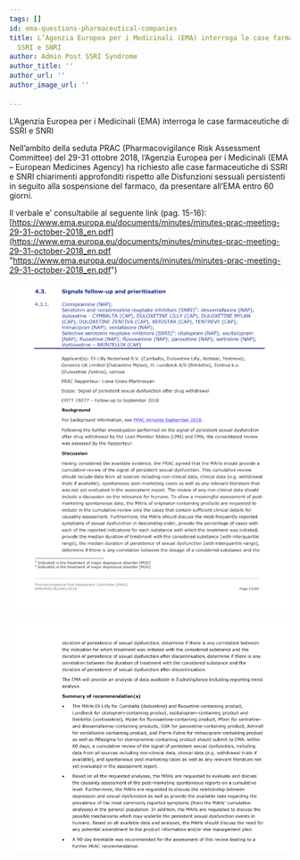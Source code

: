 ```yaml
---
tags: []
id: ema-questions-pharmaceutical-companies
title: L’Agenzia Europea per i Medicinali (EMA) interroga le case farmaceutiche di
  SSRI e SNRI
author: Admin Post SSRI Syndrome
author_title: ''
author_url: ''
author_image_url: ''

---
```

L’Agenzia Europea per i Medicinali (EMA) interroga le case farmaceutiche di SSRI e SNRI

Nell’ambito della seduta PRAC (Pharmacovigilance Risk Assessment Committee) del 29-31 ottobre 2018, l’Agenzia Europea per i Medicinali (EMA – European Medicines Agency) ha richiesto alle case farmaceutiche di SSRI e SNRI chiarimenti approfonditi rispetto alle Disfunzioni sessuali persistenti in seguito alla sospensione del farmaco, da presentare all’EMA entro 60 giorni.

Il verbale e’ consultabile al seguente link (pag. 15-16): [https://www.ema.europa.eu/documents/minutes/minutes-prac-meeting-29-31-october-2018_en.pdf](https://www.ema.europa.eu/documents/minutes/minutes-prac-meeting-29-31-october-2018_en.pdf "https://www.ema.europa.eu/documents/minutes/minutes-prac-meeting-29-31-october-2018_en.pdf")

![](/img/screenshot-27.png)

![](/img/screenshot-28.png)